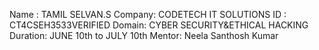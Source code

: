 Name : TAMIL SELVAN.S
Company: CODETECH IT SOLUTIONS
ID : CT4CSEH3533VERIFIED
Domain: CYBER SECURITY&ETHICAL HACKING
Duration: JUNE 10th to JULY 10th
Mentor: Neela Santhosh Kumar
